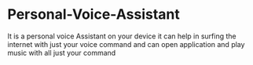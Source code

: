 # Personal-Voice-Assistant
It is a personal voice Assistant on your device it can help in surfing the internet with just your voice command and can open application and play music with all just your command
